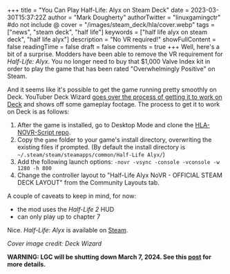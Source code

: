 +++
title = "You Can Play Half-Life: Alyx on Steam Deck"
date = 2023-03-30T15:37:22Z
author = "Mark Dougherty"
authorTwitter = "linuxgamingctr" #do not include @
cover = "/images/steam_deck/hla/cover.webp"
tags = ["news", "steam deck", "half life"]
keywords = ["half life alyx on steam deck", "half life alyx"]
description = "No VR required!"
showFullContent = false
readingTime = false
draft = false
comments = true
+++
Well, here's a bit of a surprise. Modders have been able to remove the VR requirement for *Half-Life: Alyx*. You no longer need to buy that $1,000 Valve Index kit in order to play the game that has been rated "Overwhelmingly Positive" on Steam.

And it seems like it's possible to get the game running pretty smoothly on Deck. YouTuber Deck Wizard [goes over the process of getting it to work on Deck](https://www.youtube.com/watch?v=sQcOA6Ex8dA) and shows off some gameplay footage. The process to get it to work on Deck is as follows:
1. After the game is installed, go to Desktop Mode and clone the [HLA-NOVR-Script repo](https://github.com/bfeber/hla-novr-script).
2. Copy the `game` folder to your game's install directory, overwriting the existing files if prompted. (By default the install directory is `~/.steam/steam/steamapps/common/Half-Life Alyx/`)
3. Add the following launch options: `-novr -vsync -console -vconsole -w 1280 -h 800`
4. Change the controller layout to "Half-Life Alyx NoVR - OFFICIAL STEAM DECK LAYOUT" from the Community Layouts tab.

A couple of caveats to keep in mind, for now:
- the mod uses the *Half-Life 2* HUD
- can only play up to chapter 7

Nice. *Half-Life: Alyx* is available on [Steam](https://store.steampowered.com/app/546560/HalfLife_Alyx/).

*Cover image credit: Deck Wizard*

**WARNING: LGC will be shutting down March 7, 2024. See this [post](https://linuxgamingcentral.com/posts/the-end-of-lgc/) for more details.**
